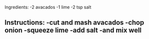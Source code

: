 Ingredients:
-2 avacados
-1 lime
-2 tsp salt

Instructions:
-cut and mash avacados
-chop onion
-squeeze lime
-add salt
-and mix well
-
